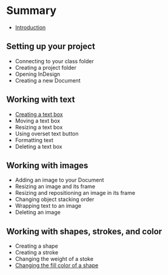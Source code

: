 # Summary

* [Introduction](README.md)

## Setting up your project
* Connecting to your class folder
* Creating a project folder
* Opening InDesign
* Creating a new Document

## Working with text
* [Creating a text box](creating-a-text-box.md)
* Moving a text box
* Resizing a text box
* Using overset text button
* Formatting text
* Deleting a text box

## Working with images
* Adding an image to your Document
* Resizing an image and its frame
* Resizing and repositioning an image in its frame
* Changing object stacking order
* Wrapping text to an image
* Deleting an image

## Working with shapes, strokes, and color
* Creating a shape
* Creating a stroke
* Changing the weight of a stoke
* [Changing the fill color of a shape](changing-a-shapes-fill-color.md)

